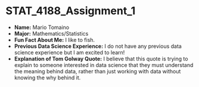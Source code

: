 # STAT_4188_Assignment_1

- **Name:** Mario Tomaino
- **Major:** Mathematics/Statistics
- **Fun Fact About Me:** I like to fish.
- **Previous Data Science Experience:** I do not have any previous data science experience but I am excited to learn!
- **Explanation of Tom Golway Quote:** I believe that this quote is trying to explain to someone interested in data science that they must understand the meaning behind data, rather than just working with data without knowing the why behind it.
